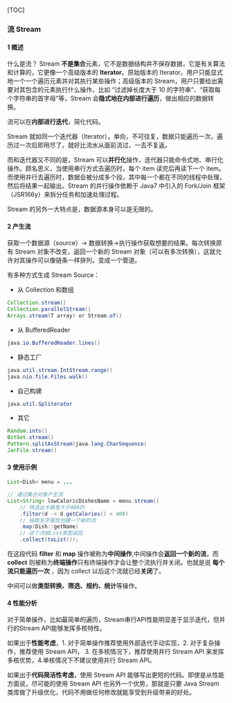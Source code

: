 [TOC]

### 流 Stream

#### 1 概述

什么是流？
Stream **不是集合**元素，它不是数据结构并不保存数据，它是有关算法和计算的，它更像一个高级版本的 **Iterator**。原始版本的 Iterator，用户只能显式地一个一个遍历元素并对其执行某些操作；高级版本的 Stream，用户只要给出需要对其包含的元素执行什么操作，比如 “过滤掉长度大于 10 的字符串”、“获取每个字符串的首字母”等，Stream 会**隐式地在内部进行遍历**，做出相应的数据转换。

流可以在**内部进行迭代**，简化代码。

Stream 就如同一个迭代器（Iterator），单向，不可往复，数据只能遍历一次，遍历过一次后即用尽了，就好比流水从面前流过，一去不复返。

而和迭代器又不同的是，Stream 可以**并行化**操作，迭代器只能命令式地、串行化操作。顾名思义，当使用串行方式去遍历时，每个 item 读完后再读下一个 item。而使用并行去遍历时，数据会被分成多个段，其中每一个都在不同的线程中处理，然后将结果一起输出。Stream 的并行操作依赖于 Java7 中引入的 Fork/Join 框架（JSR166y）来拆分任务和加速处理过程。

Stream 的另外一大特点是，数据源本身可以是无限的。


#### 2 产生流

获取一个数据源（source）→ 数据转换→执行操作获取想要的结果。每次转换原有 Stream 对象不改变，返回一个新的 Stream 对象（可以有多次转换），这就允许对其操作可以像链条一样排列，变成一个管道。

有多种方式生成 Stream Source：

- 从 Collection 和数组

```java
Collection.stream()
Collection.parallelStream()
Arrays.stream(T array) or Stream.of()
```

- 从 BufferedReader

```java
java.io.BufferedReader.lines()
```

- 静态工厂

```java
java.util.stream.IntStream.range()
java.nio.file.Files.walk()
```

- 自己构建

```java
java.util.Spliterator
```

- 其它

```java
Random.ints()
BitSet.stream()
Pattern.splitAsStream(java.lang.CharSequence)
JarFile.stream()
```



#### 3 使用示例

```java
List<Dish> menu = ...

// 通过集合对象产生流
List<String> lowCaloricDishesName = menu.stream()
    // 筛选出卡路里大于400的
    .filter(d -> d.getCalories() < 400)
    // 抽取名字属性创建一个新的流
    .map(Dish::getName)
    // 这个流按List类型返回
    .collect(toList());
```

在这段代码 **filter** 和 **map** 操作被称为**中间操作**,中间操作会**返回一个新的流**，而 **collect** 则被称为**终端操作**只有终端操作才会让整个流执行并关闭。也就是说 **每个流只能遍历一次** ，因为 collect 以后这个流就已经**关闭**了。

中间可以做**类型转换、筛选、规约、统计**等操作。



#### 4 性能分析

对于简单操作，比如最简单的遍历，Stream串行API性能明显差于显示迭代，但并行的Stream API能够发挥多核特性。

如果出于**性能考虑**，1. 对于简单操作推荐使用外部迭代手动实现，2. 对于复杂操作，推荐使用 Stream API， 3. 在多核情况下，推荐使用并行 Stream API 来发挥多核优势，4.单核情况下不建议使用并行 Stream API。

如果出于**代码简洁性考虑**，使用 Stream API 能够写出更短的代码。即使是从性能方面说，尽可能的使用 Stream API 也另外一个优势，那就是只要 Java Stream 类库做了升级优化，代码不用做任何修改就能享受到升级带来的好处。









